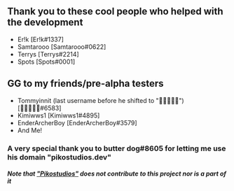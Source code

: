 ## Thank you to these cool people who helped with the development
- Er!k [Er!k#1337]
- Samtarooo [Samtarooo#0622]
- Terrys [Terrys#2214]
- Spots [Spots#0001]

## GG to my friends/pre-alpha testers
- Tommyinnit (last username before he shifted to "᲼᲼᲼᲼᲼") [᲼᲼᲼᲼᲼#6583]
- Kimiwws1 [Kimiwws1#4895]
- EnderArcherBoy [EnderArcherBoy#3579]
- And Me!

### A very special thank you to butter dog#8605 for letting me use his domain "pikostudios.dev"

##### Note that ["Pikostudios"](https://pikostudios.dev) does not contribute to this project nor is a part of it
